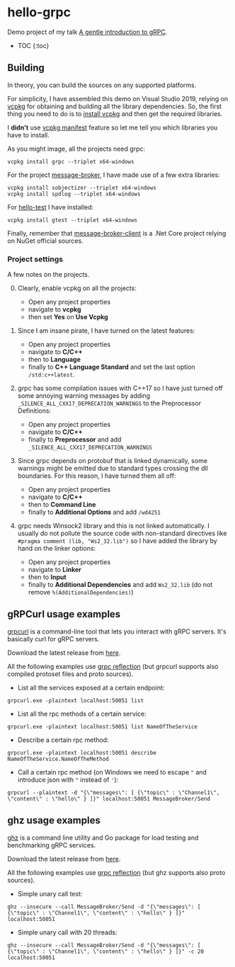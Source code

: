 # hello-grpc

Demo project of my talk [A gentle introduction to gRPC](https://www.youtube.com/watch?v=uZUJOsR8pYM).

* TOC
{:toc}

## Building

In theory, you can build the sources on any supported platforms.

For simplicity, I have assembled this demo on Visual Studio 2019, relying on [vcpkg](https://vcpkg.io/) for obtaining and building all the library dependencies. So, the first thing you need to do is to [install vcpkg](https://vcpkg.io/en/getting-started.html) and then get the required libraries.

I **didn't** use [vcpkg manifest](https://vcpkg.readthedocs.io/en/latest/users/manifests/) feature so let me tell you which libraries you have to install.

As you might image, all the projects need grpc:

```
vcpkg install grpc --triplet x64-windows
```

For the project [message-broker](https://github.com/ilpropheta/hello-grpc/tree/main/message-broker), I have made use of a few extra libraries:

```
vcpkg install sobjectizer --triplet x64-windows
vcpkg install spdlog --triplet x64-windows
```

For [hello-test](https://github.com/ilpropheta/hello-grpc/tree/main/hello-test) I have installed:

```
vcpkg install gtest --triplet x64-windows
```

Finally, remember that [message-broker-client](https://github.com/ilpropheta/hello-grpc/tree/main/message-broker-client) is a .Net Core project relying on NuGet official sources.

### Project settings

A few notes on the projects. 

0. Clearly, enable vcpkg on all the projects:
    - Open any project properties
    - navigate to **vcpkg**
    - then set **Yes** on **Use Vcpkg**
  
1. Since I am insane pirate, I have turned on the latest features: 
    - Open any project properties
    - navigate to **C/C++** 
    - then to **Language**
    - finally to **C++ Language Standard** and set the last option `/std:c++latest`.

2. grpc has some compilation issues with C++17 so I have just turned off some annoying warning messages by adding `_SILENCE_ALL_CXX17_DEPRECATION_WARNINGS` to the Preprocessor Definitions: 
    - Open any project properties
    - navigate to **C/C++**
    - finally to **Preprocessor** and add `_SILENCE_ALL_CXX17_DEPRECATION_WARNINGS`

3. Since grpc depends on protobuf that is linked dynamically, some warnings might be emitted due to standard types crossing the dll boundaries. For this reason, I have turned them all off:
    - Open any project properties
    - navigate to **C/C++**
    - then to **Command Line**
    - finally to **Additional Options** and add `/wd4251`

4. grpc needs Winsock2 library and this is not linked automatically. I usually do not pollute the source code with non-standard directives like `#pragma comment (lib, "Ws2_32.lib")` so I have added the library by hand on the linker options:
    - Open any project properties
    - navigate to **Linker**
    - then to **Input**
    - finally to **Additional Dependencies** and add `Ws2_32.lib` (do not remove `%(AdditionalDependencies)`)

## gRPCurl usage examples

[grpcurl](https://github.com/fullstorydev/grpcurl) is a command-line tool that lets you interact with gRPC servers. It's basically curl for gRPC servers.

Download the latest release from [here](https://github.com/fullstorydev/grpcurl/releases).

All the following examples use [grpc reflection](https://github.com/grpc/grpc/blob/master/doc/server-reflection.md) (but grpcurl supports also compiled protoset files and proto sources).

- List all the services exposed at a certain endpoint:

```
grpcurl.exe -plaintext localhost:50051 list
```

- List all the rpc methods of a certain service:

```
grpcurl.exe -plaintext localhost:50051 list NameOfTheService
```

- Describe a certain rpc method:

```
grpcurl.exe -plaintext localhost:50051 describe NameOfTheService.NameOfTheMethod
```

- Call a certain rpc method (on Windows we need to escape `"` and introduce json with `"` instead of `'`):

```
grpcurl --plaintext -d "{\"messages\": [ {\"topic\" : \"Channel1\", \"content\" : \"hello\" } ]}" localhost:50051 MessageBroker/Send
```

## ghz usage examples

[ghz](https://ghz.sh/docs/intro) is a command line utility and Go package for load testing and benchmarking gRPC services.

Download the latest release from [here](https://github.com/bojand/ghz/releases).

All the following examples use [grpc reflection](https://github.com/grpc/grpc/blob/master/doc/server-reflection.md) (but ghz supports also proto sources).

- Simple unary call test:

```
ghz --insecure --call MessageBroker/Send -d "{\"messages\": [ {\"topic\" : \"Channel1\", \"content\" : \"hello\" } ]}" localhost:50051
```

- Simple unary call with 20 threads:

```
ghz --insecure --call MessageBroker/Send -d "{\"messages\": [ {\"topic\" : \"Channel1\", \"content\" : \"hello\" } ]}" -c 20 localhost:50051
```

